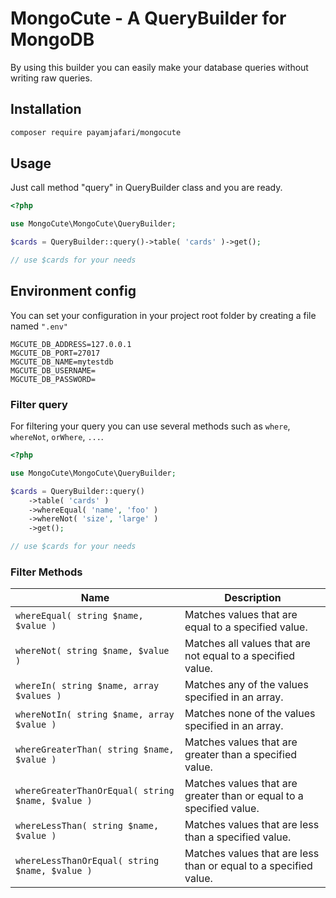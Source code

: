 # MongoCute - A QueryBuilder for MongoDB

By using this builder you can easily make your database queries without writing raw queries.

## Installation

```bash
composer require payamjafari/mongocute
```

## Usage

Just call method "query" in QueryBuilder class and you are ready.

```php
<?php

use MongoCute\MongoCute\QueryBuilder;

$cards = QueryBuilder::query()->table( 'cards' )->get();

// use $cards for your needs
```

## Environment config

You can set your configuration in your project root folder by creating a file named `".env"`
```dotenv
MGCUTE_DB_ADDRESS=127.0.0.1
MGCUTE_DB_PORT=27017
MGCUTE_DB_NAME=mytestdb
MGCUTE_DB_USERNAME=
MGCUTE_DB_PASSWORD=
```

### Filter query

For filtering your query you can use several methods such as `where`, `whereNot`, `orWhere`, `...`.

```php
<?php

use MongoCute\MongoCute\QueryBuilder;

$cards = QueryBuilder::query()
    ->table( 'cards' )
    ->whereEqual( 'name', 'foo' )
    ->whereNot( 'size', 'large' )
    ->get();

// use $cards for your needs
```

### Filter Methods

Name | Description
--- | ---
`whereEqual( string $name, $value )` | Matches values that are equal to a specified value.
`whereNot( string $name, $value )` | Matches all values that are not equal to a specified value.
`whereIn( string $name, array $values )` | Matches any of the values specified in an array.
`whereNotIn( string $name, array $value )` | Matches none of the values specified in an array.
`whereGreaterThan( string $name, $value )` | Matches values that are greater than a specified value.
`whereGreaterThanOrEqual( string $name, $value )` | Matches values that are greater than or equal to a specified value.
`whereLessThan( string $name, $value )` | Matches values that are less than a specified value.
`whereLessThanOrEqual( string $name, $value )` | Matches values that are less than or equal to a specified value.